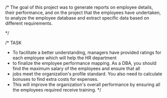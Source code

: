 /*
The goal of this project was to generate reports on employee details, their performance, and on the project that the employees have undertaken, 
to analyze the employee database and extract specific data based on different requirements.

*/

/*                     TASK
 * To facilitate a better understanding, managers have provided ratings for each employee which will help the HR department 
 * to finalize the employee performance mapping. As a DBA, you should find the maximum salary of the employees and ensure that all 
 * jobs meet the organization's profile standard. You also need to calculate bonuses to find extra costs for expenses. 
 * This will improve the organization's overall performance by ensuring all the employees required receive training. */
